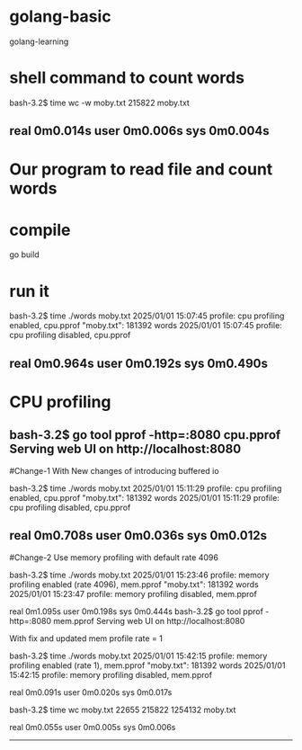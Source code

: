 # golang-basic
golang-learning


# shell command to count words
bash-3.2$ time wc -w moby.txt
  215822 moby.txt

real    0m0.014s
user    0m0.006s
sys     0m0.004s
----------------------------------------------------------------

# Our program to read file and count words
# compile
go build

# run it
bash-3.2$ time ./words moby.txt 
2025/01/01 15:07:45 profile: cpu profiling enabled, cpu.pprof
"moby.txt": 181392 words
2025/01/01 15:07:45 profile: cpu profiling disabled, cpu.pprof

real    0m0.964s
user    0m0.192s
sys     0m0.490s
----------------------------------------------------------------

# CPU profiling
bash-3.2$ go tool pprof -http=:8080 cpu.pprof
Serving web UI on http://localhost:8080
----------------------------------------------------------------

#Change-1
With New changes of introducing buffered io

bash-3.2$ time ./words moby.txt 
2025/01/01 15:11:29 profile: cpu profiling enabled, cpu.pprof
"moby.txt": 181392 words
2025/01/01 15:11:29 profile: cpu profiling disabled, cpu.pprof

real    0m0.708s
user    0m0.036s
sys     0m0.012s
----------------------------------------------------------------

#Change-2
Use memory profiling with default rate 4096


bash-3.2$ time ./words moby.txt 
2025/01/01 15:23:46 profile: memory profiling enabled (rate 4096), mem.pprof
"moby.txt": 181392 words
2025/01/01 15:23:47 profile: memory profiling disabled, mem.pprof

real    0m1.095s
user    0m0.198s
sys     0m0.444s
bash-3.2$ go tool pprof -http=:8080 mem.pprof
Serving web UI on http://localhost:8080

With fix and updated mem profile rate = 1


bash-3.2$ time ./words moby.txt 
2025/01/01 15:42:15 profile: memory profiling enabled (rate 1), mem.pprof
"moby.txt": 181392 words
2025/01/01 15:42:15 profile: memory profiling disabled, mem.pprof

real    0m0.091s
user    0m0.020s
sys     0m0.017s

bash-3.2$ time wc moby.txt 
   22655  215822 1254132 moby.txt

real    0m0.055s
user    0m0.005s
sys     0m0.006s

----------------------------------------------------------------